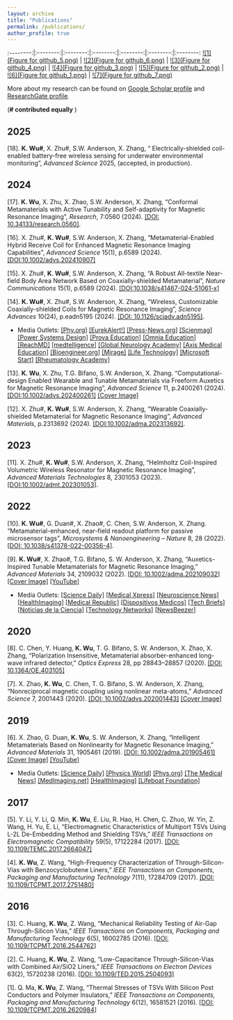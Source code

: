 ```yaml
---
layout: archive
title: "Publications"
permalink: /publications/
author_profile: true
---
```


:--------:|:--------:|:--------:|:--------:|:--------:|:--------:|:--------:
[![1](Figure for github_5.png)](https://www.science.org/doi/full/10.1126/sciadv.adn5195)  |  [![2](Figure for github_6.png)](https://onlinelibrary.wiley.com/doi/epdf/10.1002/advs.202470152)  |  [![3](Figure for github_4.png)](https://www.nature.com/articles/s41378-022-00356-4)  |  [![4](Figure for github_3.png)](https://onlinelibrary.wiley.com/doi/epdf/10.1002/adma.202270049)  |  [![5](Figure for github_2.png)](https://onlinelibrary.wiley.com/doi/epdf/10.1002/advs.202070109)  |  [![6](Figure for github_1.png)](https://onlinelibrary.wiley.com/doi/epdf/10.1002/adma.201970343)  |  [![7](Figure for github_7.png)](https://onlinelibrary.wiley.com/doi/10.1002/adma.202470244)

More about my research can be found on [Google Scholar profile](https://scholar.google.com/citations?user=gCnzlpcAAAAJ&hl=en) and [ResearchGate profile](https://www.researchgate.net/profile/Ke-Wu-48/research).



(__# contributed equally__ )

2025
----
[18].	__K. Wu#__, X. Zhu#, S.W. Anderson, X. Zhang, “	
Electrically-shielded coil-enabled battery-free wireless sensing for underwater environmental monitoring”, _Advanced Science_ 2025, (accepted, in production).

2024
----
[17].	__K. Wu__, X. Zhu, X. Zhao, S.W. Anderson, X. Zhang, “Conformal Metamaterials with Active Tunability and Self-adaptivity for Magnetic Resonance Imaging”, _Research_, 7:0560 (2024). [[DOI: 10.34133/research.0560]](https://spj.science.org/doi/10.34133/research.0560).

[16].	X. Zhu#, __K. Wu#__, S.W. Anderson, X. Zhang, “Metamaterial-Enabled Hybrid Receive Coil for Enhanced Magnetic Resonance Imaging Capabilities”, _Advanced Science_ 15(1), p.6589 (2024). [[DOI:10.1002/advs.202410907]](https://doi.org/10.1002/advs.202410907)

[15].	X. Zhu#, __K. Wu#__, S.W. Anderson, X. Zhang, “A Robust All-textile Near-field Body Area Network Based on Coaxially-shielded Metamaterial”, _Nature Communications_ 15(1), p.6589 (2024). [[DOI:10.1038/s41467-024-51061-x]](https://www.nature.com/articles/s41467-024-51061-x#citeas)

[14].	__K. Wu#__, X. Zhu#, S.W. Anderson, X. Zhang, “Wireless, Customizable Coaxially-shielded Coils for Magnetic Resonance Imaging”, _Science Advances_ 10(24), p.eadn5195 (2024). [[DOI: 10.1126/sciadv.adn5195]](https://arxiv.org/abs/2312.12581).
* Media Outlets: [[Phy.org]](https://phys.org/news/2024-06-science-metamaterials-mri.html) [[EurekAlert!]](https://www.eurekalert.org/news-releases/1047883) [[Press-News.org]](https://press-news.org/193427-unleashing-the-power-of-metamaterials-to-improve-mri-imaging.html) [[Scienmag]](https://scienmag.com/unleashing-the-power-of-metamaterials-to-improve-mri-imaging/) [[Power Systems Design]](https://www.powersystemsdesign.com/articles/unleashing-the-power-of-metamaterials-to-improve-mri-imaging/33/21757) [[Prova Education]](https://provaeducation.com/news/engineer-explains-the-science-behind-metamaterials-and-mri-enhancement/2467030/) [[Omnia Education]](https://omniaeducation.com/news/engineer-explains-the-science-behind-metamaterials-and-mri-enhancement/2467030/) [[ReachMD]](https://reachmd.com/news/engineer-explains-the-science-behind-metamaterials-and-mri-enhancement/2467030/) [[medtelligence]](https://medtelligence.net/news/engineer-explains-the-science-behind-metamaterials-and-mri-enhancement/2467030/) [[Global Neurology Academy]](https://globalneurologyacademy.org/news/engineer-explains-the-science-behind-metamaterials-and-mri-enhancement/2467030/) [[Axis Medical Education]](https://axismeded.com/news/engineer-explains-the-science-behind-metamaterials-and-mri-enhancement/2467030/) [[Bioengineer.org]](https://bioengineer.org/unleashing-the-power-of-metamaterials-to-improve-mri-imaging/) [[Mirage]](https://www.miragenews.com/metamaterials-boost-mri-imaging-power-1254720/) [[Life Technology]](https://www.lifetechnology.com/blogs/life-technology-science-news/engineer-explains-the-science-behind-metamaterials-and-mri-enhancement?_pos=1&_sid=b02dc215a&_ss=r) [[Microsoft Start]](https://www.msn.com/en-us/health/other/engineer-explains-the-science-behind-metamaterials-and-mri-enhancement/ar-BB1o6AWc) [[Rheumatology Academy]](https://rheumatologyacademy.org/news/engineer-explains-the-science-behind-metamaterials-and-mri-enhancement/2467030/)



[13].	__K. Wu__, X. Zhu, T.G. Bifano, S.W. Anderson, X. Zhang. “Computational-design Enabled Wearable and Tunable Metamaterials via Freeform Auxetics for Magnetic Resonance Imaging”, _Advanced Science_ 11, p.2400261 (2024). [[DOI:10.1002/advs.202400261]](https://onlinelibrary.wiley.com/doi/full/10.1002/advs.202400261) [[Cover Image]](https://onlinelibrary.wiley.com/doi/10.1002/advs.202470152)

[12].	X. Zhu#, __K. Wu#__, S.W. Anderson, X. Zhang, “Wearable Coaxially-shielded Metamaterial for Magnetic Resonance Imaging”, _Advanced Materials_, p.2313692 (2024).  [[DOI:10.1002/adma.202313692]](https://onlinelibrary.wiley.com/doi/full/10.1002/adma.202313692).


2023
----
[11].	X. Zhu#, __K. Wu#__, S.W. Anderson, X. Zhang, “Helmholtz Coil-Inspired Volumetric Wireless Resonator for Magnetic Resonance Imaging”, _Advanced Materials Technologies_ 8, 2301053 (2023). [[DOI:10.1002/admt.202301053]](https://onlinelibrary.wiley.com/doi/full/10.1002/admt.202301053).

2022
----
[10].	__K. Wu#__, G. Duan#, X. Zhao#, C. Chen, S.W. Anderson, X. Zhang. “Metamaterial-enhanced, near-field readout platform for passive microsensor tags”, _Microsystems & Nanoengineering – Nature_ 8, 28 (2022). [[DOI: 10.1038/s41378-022-00356-4]](https://www.nature.com/articles/s41378-022-00356-4).

[9].	__K. Wu#__, X. Zhao#, T.G. Bifano, S. W. Anderson, X. Zhang, “Auxetics-Inspired Tunable Metamaterials for Magnetic Resonance Imaging,” _Advanced Materials_ 34, 2109032 (2022). [[DOI: 10.1002/adma.202109032]](https://onlinelibrary.wiley.com/doi/10.1002/adma.202109032) [[Cover Image]](https://onlinelibrary.wiley.com/doi/epdf/10.1002/adma.202270049) [[YouTube]](https://www.youtube.com/watch?v=clDsqm8l6Kw&t=1s&ab_channel=BostonUniversity)

* Media Outlets: [[Science Daily]](https://www.sciencedaily.com/releases/2022/02/220211102727.htm) [[Medical Xpress]](https://medicalxpress.com/news/2022-02-bizarre-helmet-brain-scans.html) [[Neuroscience News]](https://neurosciencenews.com/metamaterial-mri-helmet-20057/) [[HealthImaging]](https://healthimaging.com/topics/medical-imaging/magnetic-resonance-imaging-mri/wearable-mri-helmet) [[Medical Republic]](https://www.medicalrepublic.com.au/you-can-keep-your-hat-on-in-the-mri/6869) [[Dispositivos Medicos]](https://dispositivosmedicos.org.mx/casco-de-material-magnetico-portatil-para-rm-mas-rapidas-y-de-bajo-costo/) [[Tech Briefs]](https://www.techbriefs.com/component/content/article/45400-5-ws-of-a-wearable-metamaterial) [[Noticias de la Ciencia]](https://noticiasdelaciencia.com/art/43847/un-casco-tan-util-como-llamativo) [[Technology Networks]](https://www.technologynetworks.com/tn/news/the-strange-looking-helmet-that-can-improve-brain-scans-358521) [[NewsBeezer]](https://newsbeezer.com/germanyeng/this-bizarre-looking-helmet-can-do-better-brain-scans/)

2020
----
[8].	C. Chen, Y. Huang, __K. Wu__, T. G. Bifano, S. W. Anderson, X. Zhao, X. Zhang, “Polarization Insensitive, Metamaterial absorber-enhanced long-wave infrared detector,” _Optics Express_ 28, pp 28843–28857 (2020). [[DOI: 10.1364/OE.403105]](https://opg.optica.org/oe/fulltext.cfm?uri=oe-28-20-28843&id=439585) 

[7].	X. Zhao, __K. Wu__, C. Chen, T. G. Bifano, S. W. Anderson, X. Zhang, “Nonreciprocal magnetic coupling using nonlinear meta-atoms,” _Advanced Science_ 7, 2001443 (2020). [[DOI: 10.1002/advs.202001443]](https://onlinelibrary.wiley.com/doi/full/10.1002/advs.202001443) [[Cover Image]](https://onlinelibrary.wiley.com/doi/epdf/10.1002/advs.202070109) 

2019
----
[6].	X. Zhao, G. Duan, __K. Wu__, S. W. Anderson, X. Zhang, “Intelligent Metamaterials Based on Nonlinearity for Magnetic Resonance Imaging,” _Advanced Materials_ 31, 1905461 (2019). [[DOI: 10.1002/adma.201905461]](https://onlinelibrary.wiley.com/doi/10.1002/adma.201905461) [[Cover Image]](https://onlinelibrary.wiley.com/doi/epdf/10.1002/adma.201970343) [[YouTube]](https://www.youtube.com/watch?v=bsTsoRIDJ3I&ab_channel=BostonUniversity)

* Media Outlets: [[Science Daily]](https://www.sciencedaily.com/releases/2019/11/191105113503.htm) [[Physics World]](https://physicsworld.com/a/non-linear-metamaterials-improve-mr-imaging/) [[Phys.org]](https://phys.org/news/2019-11-intelligent-metamaterial-mris-accessible.html) [[The Medical News]](https://www.news-medical.net/news/20191105/New-intelligent-metamaterial-could-make-MRI-faster-safer-and-more-accessible.aspx) [[MedImaging.net]](https://www.medimaging.net/general-imaging/articles/294780035/nonlinear-metamaterials-could-revolutionize-mri-scanning.html) [[HealthImaging]](https://healthimaging.com/topics/medical-imaging/diagnostic-imaging/metamaterial-can-make-mri-scans-safer-and-cheaper) [[Lifeboat Foundation]](https://lifeboat.com/blog/2019/11/researchers-design-intelligent-metamaterial-to-make-mris-affordable-and-accessible)

2017
----
[5].	Y. Li, Y. Li, Q. Min, __K. Wu__, E. Liu, R. Hao, H. Chen, C. Zhuo, W. Yin, Z. Wang, H. Yu, E. Li, “Electromagnetic Characteristics of Multiport TSVs Using L-2L De-Embedding Method and Shielding TSVs,” _IEEE Transactions on Electromagnetic Compatibility_ 59(5), 17122284 (2017). [[DOI: 10.1109/TEMC.2017.2664047]](https://ieeexplore.ieee.org/document/7879241) 

[4].	__K. Wu__, Z. Wang, “High-Frequency Characterization of Through-Silicon-Vias with Benzocyclobutene Liners,” _IEEE Transactions on Components, Packaging and Manufacturing Technology_ 7(11), 17284709 (2017). [[DOI: 10.1109/TCPMT.2017.2751480]](https://ieeexplore.ieee.org/abstract/document/8067644) 

2016
----
[3].	C. Huang, __K. Wu__, Z. Wang, “Mechanical Reliability Testing of Air-Gap Through-Silicon Vias,” _IEEE Transactions on Components, Packaging and Manufacturing Technology_ 6(5), 16002785 (2016). [[DOI: 10.1109/TCPMT.2016.2544762]](https://ieeexplore.ieee.org/document/7452390) 

[2].	C. Huang, __K. Wu__, Z. Wang, “Low-Capacitance Through-Silicon-Vias with Combined Air/SiO2 Liners,” _IEEE Transactions on Electron Devices_ 63(2), 15720238 (2016). [[DOI: 10.1109/TED.2015.2504093]](https://ieeexplore.ieee.org/document/7359156) 

[1].	Q. Ma, __K. Wu__, Z. Wang, “Thermal Stresses of TSVs With Silicon Post Conductors and Polymer Insulators,” _IEEE Transactions on Components, Packaging and Manufacturing Technology_ 6(12), 16581521 (2016). [[DOI: 10.1109/TCPMT.2016.2620984]](https://ieeexplore.ieee.org/document/7748460) 

